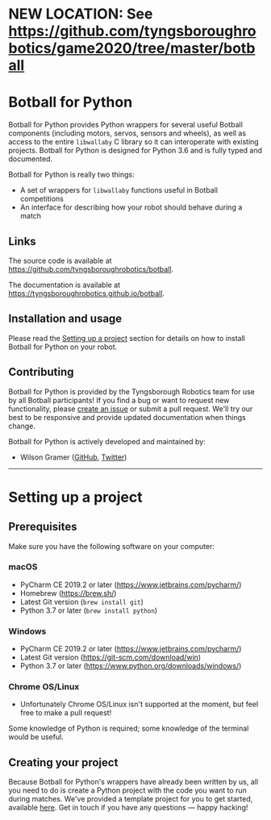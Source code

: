 # NEW LOCATION: See https://github.com/tyngsboroughrobotics/game2020/tree/master/botball

# Botball for Python

Botball for Python provides Python wrappers for several useful Botball components (including motors, servos, sensors and wheels), as well as access to the entire `libwallaby` C library so it can interoperate with existing projects. Botball for Python is designed for Python 3.6 and is fully typed and documented.

Botball for Python is really two things:

 - A set of wrappers for `libwallaby` functions useful in Botball competitions
 - An interface for describing how your robot should behave during a match

## Links

The source code is available at https://github.com/tyngsboroughrobotics/botball.

The documentation is available at https://tyngsboroughrobotics.github.io/botball.

## Installation and usage

Please read the [Setting up a project](#setting-up-a-project) section for details on how to install Botball for Python on your robot.

## Contributing

Botball for Python is provided by the Tyngsborough Robotics team for use by all Botball participants! If you find a bug or want to request new functionality, please [create an issue](https://github.com/tyngsboroughrobotics/botball/issues/new) or submit a pull request. We'll try our best to be responsive and provide updated documentation when things change.

Botball for Python is actively developed and maintained by:

 - Wilson Gramer ([GitHub](https://github.com/Wilsonator5000), [Twitter](https://twitter.com/wgramer03))

---

# Setting up a project
 
## Prerequisites
 
Make sure you have the following software on your computer:
 
### macOS

 - PyCharm CE 2019.2 or later (https://www.jetbrains.com/pycharm/)
 - Homebrew (https://brew.sh/)
 - Latest Git version (`brew install git`)
 - Python 3.7 or later (`brew install python`)
  
### Windows

 - PyCharm CE 2019.2 or later (https://www.jetbrains.com/pycharm/)
 - Latest Git version (https://git-scm.com/download/win)
 - Python 3.7 or later (https://www.python.org/downloads/windows/)

### Chrome OS/Linux

 - Unfortunately Chrome OS/Linux isn't supported at the moment, but feel free to make a pull request!

Some knowledge of Python is required; some knowledge of the terminal would be useful.

## Creating your project

Because Botball for Python's wrappers have already been written by us, all you need to do is create a Python project with the code you want to run during matches. We've provided a template project for you to get started, available [here](https://github.com/tyngsboroughrobotics/game2020/tree/template). Get in touch if you have any questions — happy hacking!
